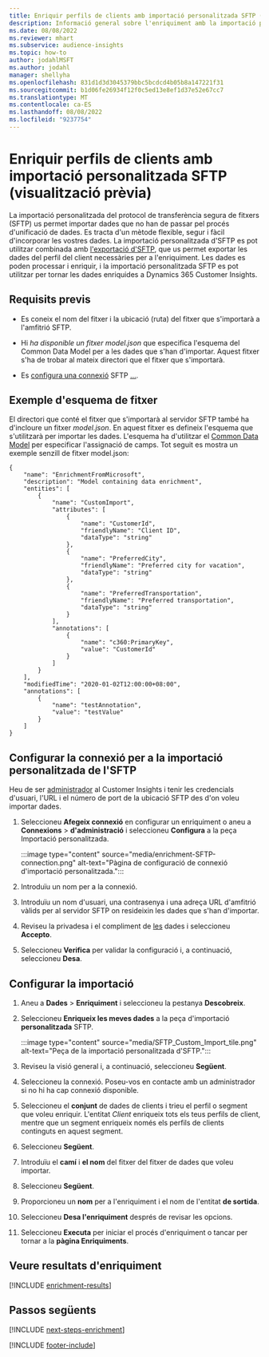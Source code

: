 ```yaml
---
title: Enriquir perfils de clients amb importació personalitzada SFTP (visualització prèvia)
description: Informació general sobre l'enriquiment amb la importació personalitzada d'SFTP.
ms.date: 08/08/2022
ms.reviewer: mhart
ms.subservice: audience-insights
ms.topic: how-to
author: jodahlMSFT
ms.author: jodahl
manager: shellyha
ms.openlocfilehash: 831d1d3d3045379bbc5bcdcd4b05b8a147221f31
ms.sourcegitcommit: b1d06fe26934f12f0c5ed13e8ef1d37e52e67cc7
ms.translationtype: MT
ms.contentlocale: ca-ES
ms.lasthandoff: 08/08/2022
ms.locfileid: "9237754"
---
```

# <a name="enrich-customer-profiles-with-sftp-custom-import-preview"></a>Enriquir perfils de clients amb importació personalitzada SFTP (visualització prèvia)

La importació personalitzada del protocol de transferència segura de fitxers (SFTP) us permet importar dades que no han de passar pel procés d'unificació de dades. Es tracta d'un mètode flexible, segur i fàcil d'incorporar les vostres dades. La importació personalitzada d'SFTP es pot utilitzar combinada amb [l'exportació d'SFTP](export-sftp.md), que us permet exportar les dades del perfil del client necessàries per a l'enriquiment. Les dades es poden processar i enriquir, i la importació personalitzada SFTP es pot utilitzar per tornar les dades enriquides a Dynamics 365 Customer Insights.

## <a name="prerequisites"></a>Requisits previs

- Es coneix el nom del fitxer i la ubicació (ruta) del fitxer que s'importarà a l'amfitrió SFTP.

- Hi *ha disponible un fitxer model.json* que especifica l'esquema del Common Data Model per a les dades que s'han d'importar. Aquest fitxer s'ha de trobar al mateix directori que el fitxer que s'importarà.

- Es [configura una connexió](connections.md) SFTP [...](#configure-the-connection-for-sftp-custom-import).

## <a name="file-schema-example"></a>Exemple d'esquema de fitxer

El directori que conté el fitxer que s'importarà al servidor SFTP també ha d'incloure un fitxer *model.json*. En aquest fitxer es defineix l'esquema que s'utilitzarà per importar les dades. L'esquema ha d'utilitzar el [Common Data Model](/common-data-model/) per especificar l'assignació de camps. Tot seguit es mostra un exemple senzill de fitxer model.json:

```
{
    "name": "EnrichmentFromMicrosoft",
    "description": "Model containing data enrichment",
    "entities": [
        {
            "name": "CustomImport",
            "attributes": [
                {
                    "name": "CustomerId",
                    "friendlyName": "Client ID",
                    "dataType": "string"
                },
                {
                    "name": "PreferredCity",
                    "friendlyName": "Preferred city for vacation",
                    "dataType": "string"
                },
                {
                    "name": "PreferredTransportation",
                    "friendlyName": "Preferred transportation",
                    "dataType": "string"
                }
            ],
            "annotations": [
                {
                    "name": "c360:PrimaryKey",
                    "value": "CustomerId"
                }
            ]
        }
    ],
    "modifiedTime": "2020-01-02T12:00:00+08:00",
    "annotations": [
        {
            "name": "testAnnotation",
            "value": "testValue"
        }
    ]
}
```

## <a name="configure-the-connection-for-sftp-custom-import"></a>Configurar la connexió per a la importació personalitzada de l'SFTP

Heu de ser [administrador](permissions.md#admin) al Customer Insights i tenir les credencials d'usuari, l'URL i el número de port de la ubicació SFTP des d'on voleu importar dades.

1. Seleccioneu **Afegeix connexió** en configurar un enriquiment o aneu a **Connexions** > **d'administració** i seleccioneu **Configura** a la peça Importació personalitzada.

   :::image type="content" source="media/enrichment-SFTP-connection.png" alt-text="Pàgina de configuració de connexió d'importació personalitzada.":::

1. Introduïu un nom per a la connexió.

1. Introduïu un nom d'usuari, una contrasenya i una adreça URL d'amfitrió vàlids per al servidor SFTP on resideixin les dades que s'han d'importar.

1. Reviseu la privadesa i el compliment de [les](connections.md#data-privacy-and-compliance) dades i seleccioneu **Accepto**.

1. Seleccioneu **Verifica** per validar la configuració i, a continuació, seleccioneu **Desa**.

## <a name="configure-the-import"></a>Configurar la importació

1. Aneu a **Dades** > **Enriquiment** i seleccioneu la pestanya **Descobreix**.

1. Seleccioneu **Enriqueix les meves dades** a la peça d'importació **personalitzada** SFTP.

   :::image type="content" source="media/SFTP_Custom_Import_tile.png" alt-text="Peça de la importació personalitzada d'SFTP.":::

1. Reviseu la visió general i, a continuació, seleccioneu **Següent**.

1. Seleccioneu la connexió. Poseu-vos en contacte amb un administrador si no hi ha cap connexió disponible.

1. Seleccioneu el **conjunt** de dades de clients i trieu el perfil o segment que voleu enriquir. L'entitat *Client* enriqueix tots els teus perfils de client, mentre que un segment enriqueix només els perfils de clients continguts en aquest segment.

1. Seleccioneu **Següent**.

1. Introduïu el **camí** i **el nom** del fitxer del fitxer de dades que voleu importar.

1. Seleccioneu **Següent**.

1. Proporcioneu un **nom** per a l'enriquiment i el nom de l'entitat **de sortida**.

1. Seleccioneu **Desa l'enriquiment** després de revisar les opcions.

1. Seleccioneu **Executa** per iniciar el procés d'enriquiment o tancar per tornar a la **pàgina Enriquiments**.

## <a name="view-enrichment-results"></a>Veure resultats d'enriquiment

[!INCLUDE [enrichment-results](includes/enrichment-results.md)]

## <a name="next-steps"></a>Passos següents

[!INCLUDE [next-steps-enrichment](includes/next-steps-enrichment.md)]

[!INCLUDE [footer-include](includes/footer-banner.md)]
